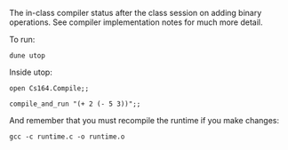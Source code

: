 The in-class compiler status after the class session on adding binary operations.  See compiler implementation notes for much more detail.

To run:

`dune utop`

Inside utop:

`open Cs164.Compile;;`

`compile_and_run "(+ 2 (- 5 3))";;`

And remember that you must recompile the runtime if you make changes:

`gcc -c runtime.c -o runtime.o`
